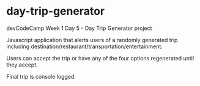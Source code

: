 # day-trip-generator
devCodeCamp Week 1 Day 5 - Day Trip Generator project

Javascript application that alerts users of a randomly generated trip including destination/restaurant/transportation/entertainment.

Users can accept the trip or have any of the four options regenerated until they accept.

Final trip is console logged.
